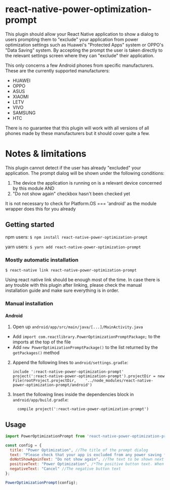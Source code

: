 
# react-native-power-optimization-prompt

This plugin should allow your React Native application to show a dialog to users prompting them to "exclude" your application from power optimization settings such as Huawei's "Protected Apps" system or OPPO's "Data Saving" system. By accepting the prompt the user is taken directly to the relevant settings screen where they can "exclude" their application.

This only concerns a few Android phones from specific manufacturers.
These are the currently supported manufacturers:
- HUAWEI
- OPPO
- ASUS
- XIAOMI
- LETV
- VIVO
- SAMSUNG
- HTC

There is no guarantee that this plugin will work with all versions of all phones made by these manufacturers but it should cover quite a few.

# Notes & limitations
This plugin cannot detect if the user has already "excluded" your application. The prompt dialog will be shown under the following conditions:

1. The device the application is running on is a relevant device concerned by this module
   AND
2. "Do not show again" checkbox hasn't been checked yet

It is not necessary to check for Platform.OS === 'android' as the module wrapper does this for you already

## Getting started

npm users:
`$ npm install react-native-power-optimization-prompt`

yarn users:
`$ yarn add react-native-power-optimization-prompt`

### Mostly automatic installation

`$ react-native link react-native-power-optimization-prompt`

Using react native link should be enough most of the time. In case there is any trouble with this plugin after linking, please check the manual installation guide and make sure everything is in order.

### Manual installation

#### Android

1. Open up `android/app/src/main/java/[...]/MainActivity.java`
  - Add `import com.reactlibrary.PowerOptimizationPromptPackage;` to the imports at the top of the file
  - Add `new PowerOptimizationPromptPackage()` to the list returned by the `getPackages()` method
2. Append the following lines to `android/settings.gradle`:
  	```
  	include ':react-native-power-optimization-prompt'
  	project(':react-native-power-optimization-prompt').projectDir = new File(rootProject.projectDir, 	'../node_modules/react-native-power-optimization-prompt/android')
  	```
3. Insert the following lines inside the dependencies block in `android/app/build.gradle`:
  	```
      compile project(':react-native-power-optimization-prompt')
  	```


## Usage
```javascript
import PowerOptimizationPrompt from 'react-native-power-optimization-prompt';

const config = {
  title: "Power Optimization", //The title of the prompt dialog
  text: "Please check that your app is excluded from any power saving features", //The text of the prompt dialog
  doNotShowAgainText: "Do not show again", //The text to be shown next to the "don't show again" checkbox
  positiveText: "Power Optimization", /*The positive button text. When clicked, this button will take the user to the screen where they can "exclude" your application from any power optimization settings, depending on the device*/
  negativeText: "Cancel" //The negative button text
};

PowerOptimizationPrompt(config);
```
  